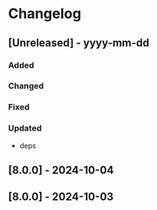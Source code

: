 # Changelog
## [Unreleased] - yyyy-mm-dd

### Added

### Changed

### Fixed

### Updated
- deps

## [8.0.0] - 2024-10-04


## [8.0.0] - 2024-10-03
